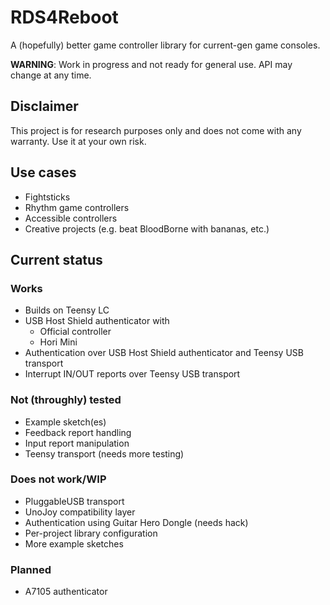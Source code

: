 # RDS4Reboot

A (hopefully) better game controller library for current-gen game consoles.

**WARNING**: Work in progress and not ready for general use. API may change at any time.

## Disclaimer

This project is for research purposes only and does not come with any warranty. Use it at your own risk.

## Use cases

- Fightsticks
- Rhythm game controllers
- Accessible controllers
- Creative projects (e.g. beat BloodBorne with bananas, etc.)

## Current status

### Works

- Builds on Teensy LC
- USB Host Shield authenticator with
  - Official controller
  - Hori Mini
- Authentication over USB Host Shield authenticator and Teensy USB transport
- Interrupt IN/OUT reports over Teensy USB transport

### Not (throughly) tested

- Example sketch(es)
- Feedback report handling
- Input report manipulation
- Teensy transport (needs more testing)

### Does not work/WIP

- PluggableUSB transport
- UnoJoy compatibility layer
- Authentication using Guitar Hero Dongle (needs hack)
- Per-project library configuration
- More example sketches

### Planned

- A7105 authenticator
